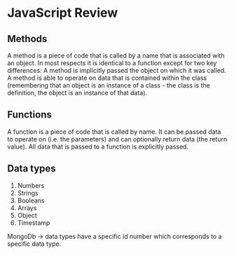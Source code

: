 JavaScript Review
===

## Methods
A method is a piece of code that is called by a name that is associated with an object. In most respects it is identical to a function except for two key differences:
A method is implicitly passed the object on which it was called.
A method is able to operate on data that is contained within the class (remembering that an object is an instance of a class - the class is the definition, the object is an instance of that data).


## Functions
A function is a piece of code that is called by name. It can be passed data to operate on (i.e. the parameters) and can optionally return data (the return value). All data that is passed to a function is explicitly passed.


## Data types
  1) Numbers
  2) Strings
  3) Booleans
  4) Arrays
  5) Object
  6) Timestamp

MongoDb → data types have a specific id number which corresponds to a specific data type. 
